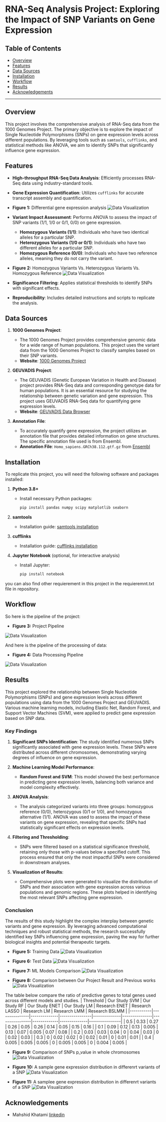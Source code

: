 # RNA-Seq Analysis Project: Exploring the Impact of SNP Variants on Gene Expression

<!-- ![Project Banner](https://via.placeholder.com/1200x300.png?text=RNA-Seq+Analysis+Project) -->

## Table of Contents

- [Overview](#overview)
- [Features](#features)
- [Data Sources](#data-sources)
- [Installation](#installation)
- [Workflow](#workflow)
- [Results](#results)
- [Acknowledgements](#acknowledgements)

---

## Overview

This project involves the comprehensive analysis of RNA-Seq data from the 1000 Genomes Project. The primary objective is to explore the impact of Single Nucleotide Polymorphisms (SNPs) on gene expression levels across different populations. By leveraging tools such as `samtools`, `cufflinks`, and statistical methods like ANOVA, we aim to identify SNPs that significantly influence gene expression.

## Features

- **High-throughput RNA-Seq Data Analysis**: Efficiently processes RNA-Seq data using industry-standard tools.
- **Gene Expression Quantification**: Utilizes `cufflinks` for accurate transcript assembly and quantification.

- **Figure 1:** Differential gene expression analysis
![Data Visualization](Figures/Cufflinks.png)

- **Variant Impact Assessment**: Performs ANOVA to assess the impact of SNP variants (1/1, 1/0 or 0/1, 0/0) on gene expression.
  - **Homozygous Variants (1/1)**: Individuals who have two identical alleles for a particular SNP.
  - **Heterozygous Variants (1/0 or 0/1)**: Individuals who have two different alleles for a particular SNP.
  - **Homozygous Reference (0/0)**: Individuals who have two reference alleles, meaning they do not carry the variant.

- **Figure 2:** Homozygous Variants Vs. Heterozygous Variants Vs. Homozygous Reference
![Data Visualization](Figures/Homo-Hetro.png)

- **Significance Filtering**: Applies statistical thresholds to identify SNPs with significant effects.
- **Reproducibility**: Includes detailed instructions and scripts to replicate the analysis.


## Data Sources

1. **1000 Genomes Project**: 
   - The 1000 Genomes Project provides comprehensive genomic data for a wide range of human populations. This project uses the variant data from the 1000 Genomes Project to classify samples based on their SNP variants.
   - **Website**: [1000 Genomes Project](http://www.internationalgenome.org/)

2. **GEUVADIS Project**:
   - The GEUVADIS (Genetic European Variation in Health and Disease) project provides RNA-Seq data and corresponding genotype data for human populations. It is an essential resource for studying the relationship between genetic variation and gene expression. This project uses GEUVADIS RNA-Seq data for quantifying gene expression levels.
   - **Website**: [GEUVADIS Data Browser](https://www.ebi.ac.uk/Tools/geuvadis-das/)

3. **Annotation File**: 
   - To accurately quantify gene expression, the project utilizes an annotation file that provides detailed information on gene structures. The specific annotation file used is from Ensembl.
   - **Annotation File**: `Homo_sapiens.GRCh38.112.gtf.gz` from [Ensembl](https://www.ensembl.org)
   

## Installation

To replicate this project, you will need the following software and packages installed:

1. **Python 3.8+**
   - Install necessary Python packages:
     ```bash
     pip install pandas numpy scipy matplotlib seaborn
     ```

2. **samtools**
   - Installation guide: [samtools installation](http://www.htslib.org/download/)

3. **cufflinks**
   - Installation guide: [cufflinks installation](http://cole-trapnell-lab.github.io/cufflinks/install/)

4. **Jupyter Notebook** (optional, for interactive analysis)
   - Install Jupyter:
     ```bash
     pip install notebook
     ```

you can also find other requierement in this project in the requieremnt.txt file in repository.



## Workflow
So here is the pipeline of the project:
- **Figure 3:** Project Pipeline

![Data Visualization](Figures/Pipeline.drawio.png)


And here is the pipeline of the processing of data:
- **Figure 4:** Data Processing Pipeline

![Data Visualization](Figures/Data_Diagram.drawio.png)

## Results

This project explored the relationship between Single Nucleotide Polymorphisms (SNPs) and gene expression levels across different populations using data from the 1000 Genomes Project and GEUVADIS. Various machine learning models, including Elastic Net, Random Forest, and Support Vector Machines (SVM), were applied to predict gene expression based on SNP data.

### Key Findings

1. **Significant SNPs Identification**: The study identified numerous SNPs significantly associated with gene expression levels. These SNPs were distributed across different chromosomes, demonstrating varying degrees of influence on gene expression.

2. **Machine Learning Model Performance**:
   - **Random Forest and SVM**: This model showed the best performance in predicting gene expression levels, balancing both variance and model complexity effectively.

3. **ANOVA Analysis**:
   - The analysis categorized variants into three groups: homozygous reference (0/0), heterozygous (0/1 or 1/0), and homozygous alternative (1/1). ANOVA was used to assess the impact of these variants on gene expression, revealing that specific SNPs had statistically significant effects on expression levels.

4. **Filtering and Thresholding**:
   - SNPs were filtered based on a statistical significance threshold, retaining only those with p-values below a specified cutoff. This process ensured that only the most impactful SNPs were considered in downstream analyses.

5. **Visualization of Results**:
   - Comprehensive plots were generated to visualize the distribution of SNPs and their association with gene expression across various populations and genomic regions. These plots helped in identifying the most relevant SNPs affecting gene expression.

### Conclusion

The results of this study highlight the complex interplay between genetic variants and gene expression. By leveraging advanced computational techniques and robust statistical methods, the research successfully identified key SNPs influencing gene expression, paving the way for further biological insights and potential therapeutic targets.

- **Figure 5:** Training Data
![Data Visualization](Figures/Training_R2.png)

- **Figure 6:** Test Data
![Data Visualization](Figures/Test_R2.png)

- **Figure 7:** ML Models Comparison
![Data Visualization](Figures/ML_comparison.png)

- **Figure 8:** Comparison between Our Project Result and Previous works
![Data Visualization](Figures/comparison_Elastic.png)

The table below compare the ratio of predictive genes to total genes used across different models and studies.
| Threshold | Our Study SVM | Our Study RF | Our Study ENET | Our Study LM | Research ENET | Research LASSO | Research LM | Research LMM | Research BSLMM |
|-----------|---------------|--------------|----------------|--------------|---------------|----------------|-------------|--------------|----------------|
| 0.5       | 0.33          | 0.27         | 0.26           | 0.05         | 0.26          | 0.14           | 0.05        | 0.15         | 0.16           |
| 0.1       | 0.09          | 0.12         | 0.13           | 0.005        | 0.13          | 0.07           | 0.005       | 0.07         | 0.08           |
| 0.2       | 0.03          | 0.03         | 0.04           | 0            | 0.04          | 0.03           | 0           | 0.02         | 0.03           |
| 0.3       | 0             | 0.02         | 0.02           | 0            | 0.02          | 0.01           | 0           | 0.01         | 0.01           |
| 0.4       | 0.005         | 0.005        | 0.005          | 0            | 0.005         | 0.005          | 0           | 0.004        | 0.005          |


- **Figure 9:** Comparison of SNPs p_value in whole chromosomes
![Data Visualization](Figures/whole_chromosome.jpeg)

- **Figure 10:** A sample gene expression distribution in differenrt variants of a SNP
![Data Visualization](Figures/SNP-gene.jpeg)

- **Figure 11:** A samplee gene expression distribution in differenrt variants of a SNP
![Data Visualization](Figures/LDHC_GSTM.jpeg)

## Acknowledgements
- Mahshid Khatami [linkedin](https://www.linkedin.com/in/mahshidkhatami-data-analyst)
